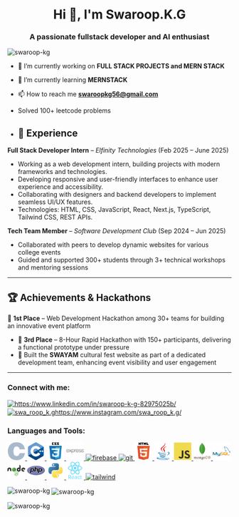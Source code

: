<h1 align="center">Hi 👋, I'm Swaroop.K.G</h1>
<h3 align="center">A passionate fullstack developer and AI enthusiast</h3>

<p align="left"> <img src="https://komarev.com/ghpvc/?username=swaroop-kg&label=Profile%20views&color=0e75b6&style=flat" alt="swaroop-kg" /> </p>

- 🔭 I’m currently working on **FULL STACK PROJECTS and MERN STACK**

- 🌱 I’m currently learning **MERNSTACK**

- 📫 How to reach me **swaroopkg56@gmail.com**

- Solved 100+ leetcode problems
  

- ## 💼 Experience

**Full Stack Developer Intern** – *Elfinity Technologies* (Feb 2025 – June 2025)  
- Working as a web development intern, building projects with modern frameworks and technologies. 
- Developing responsive and user-friendly interfaces to enhance user experience and accessibility. 
- Collaborating with designers and backend developers to implement seamless UI/UX features. 
- Technologies: HTML, CSS, JavaScript, React, Next.js, TypeScript, Tailwind CSS, REST APIs.

**Tech Team Member** – *Software Development Club* (Sep 2024 – Jun 2025)  
- Collaborated with peers to develop dynamic websites for various college events  
- Guided and supported 300+ students through 3+ technical workshops and mentoring sessions

---

## 🏆 Achievements & Hackathons

  🥇 **1st Place** – Web Development Hackathon among 30+ teams for building an innovative event platform  
- 🥉 **3rd Place** – 8-Hour Rapid Hackathon with 150+ participants, delivering a functional prototype under pressure  
- 🌟 Built the **SWAYAM** cultural fest website as part of a dedicated development team, enhancing event visibility and user engagement

---

<h3 align="left">Connect with me:</h3>
<p align="left">
<a href="https://linkedin.com/in/https://www.linkedin.com/in/swaroop-k-g-82975025b/" target="blank"><img align="center" src="https://raw.githubusercontent.com/rahuldkjain/github-profile-readme-generator/master/src/images/icons/Social/linked-in-alt.svg" alt="https://www.linkedin.com/in/swaroop-k-g-82975025b/" height="30" width="40" /></a>
<a href="https://instagram.com/swa_roop_k.ghttps://www.instagram.com/swa_roop_k.g/" target="blank"><img align="center" src="https://raw.githubusercontent.com/rahuldkjain/github-profile-readme-generator/master/src/images/icons/Social/instagram.svg" alt="swa_roop_k.ghttps://www.instagram.com/swa_roop_k.g/" height="30" width="40" /></a>
</p>

<h3 align="left">Languages and Tools:</h3>
<p align="left"> <a href="https://www.cprogramming.com/" target="_blank" rel="noreferrer"> <img src="https://raw.githubusercontent.com/devicons/devicon/master/icons/c/c-original.svg" alt="c" width="40" height="40"/> </a> <a href="https://www.w3schools.com/cpp/" target="_blank" rel="noreferrer"> <img src="https://raw.githubusercontent.com/devicons/devicon/master/icons/cplusplus/cplusplus-original.svg" alt="cplusplus" width="40" height="40"/> </a> <a href="https://www.w3schools.com/css/" target="_blank" rel="noreferrer"> <img src="https://raw.githubusercontent.com/devicons/devicon/master/icons/css3/css3-original-wordmark.svg" alt="css3" width="40" height="40"/> </a> <a href="https://expressjs.com" target="_blank" rel="noreferrer"> <img src="https://raw.githubusercontent.com/devicons/devicon/master/icons/express/express-original-wordmark.svg" alt="express" width="40" height="40"/> </a> <a href="https://firebase.google.com/" target="_blank" rel="noreferrer"> <img src="https://www.vectorlogo.zone/logos/firebase/firebase-icon.svg" alt="firebase" width="40" height="40"/> </a> <a href="https://git-scm.com/" target="_blank" rel="noreferrer"> <img src="https://www.vectorlogo.zone/logos/git-scm/git-scm-icon.svg" alt="git" width="40" height="40"/> </a> <a href="https://www.w3.org/html/" target="_blank" rel="noreferrer"> <img src="https://raw.githubusercontent.com/devicons/devicon/master/icons/html5/html5-original-wordmark.svg" alt="html5" width="40" height="40"/> </a> <a href="https://www.java.com" target="_blank" rel="noreferrer"> <img src="https://raw.githubusercontent.com/devicons/devicon/master/icons/java/java-original.svg" alt="java" width="40" height="40"/> </a> <a href="https://developer.mozilla.org/en-US/docs/Web/JavaScript" target="_blank" rel="noreferrer"> <img src="https://raw.githubusercontent.com/devicons/devicon/master/icons/javascript/javascript-original.svg" alt="javascript" width="40" height="40"/> </a> <a href="https://www.mongodb.com/" target="_blank" rel="noreferrer"> <img src="https://raw.githubusercontent.com/devicons/devicon/master/icons/mongodb/mongodb-original-wordmark.svg" alt="mongodb" width="40" height="40"/> </a> <a href="https://www.mysql.com/" target="_blank" rel="noreferrer"> <img src="https://raw.githubusercontent.com/devicons/devicon/master/icons/mysql/mysql-original-wordmark.svg" alt="mysql" width="40" height="40"/> </a> <a href="https://nodejs.org" target="_blank" rel="noreferrer"> <img src="https://raw.githubusercontent.com/devicons/devicon/master/icons/nodejs/nodejs-original-wordmark.svg" alt="nodejs" width="40" height="40"/> </a> <a href="https://www.php.net" target="_blank" rel="noreferrer"> <img src="https://raw.githubusercontent.com/devicons/devicon/master/icons/php/php-original.svg" alt="php" width="40" height="40"/> </a> <a href="https://www.python.org" target="_blank" rel="noreferrer"> <img src="https://raw.githubusercontent.com/devicons/devicon/master/icons/python/python-original.svg" alt="python" width="40" height="40"/> </a> <a href="https://reactjs.org/" target="_blank" rel="noreferrer"> <img src="https://raw.githubusercontent.com/devicons/devicon/master/icons/react/react-original-wordmark.svg" alt="react" width="40" height="40"/> </a> <a href="https://tailwindcss.com/" target="_blank" rel="noreferrer"> <img src="https://www.vectorlogo.zone/logos/tailwindcss/tailwindcss-icon.svg" alt="tailwind" width="40" height="40"/> </a> </p>

<p><img align="left" src="https://github-readme-stats.vercel.app/api/top-langs?username=swaroop-kg&show_icons=true&locale=en&layout=compact" alt="swaroop-kg" /></p>

<p>&nbsp;<img align="center" src="https://github-readme-stats.vercel.app/api?username=swaroop-kg&show_icons=true&locale=en" alt="swaroop-kg" /></p>

<p><img align="center" src="https://github-readme-streak-stats.herokuapp.com/?user=swaroop-kg&" alt="swaroop-kg" /></p>


